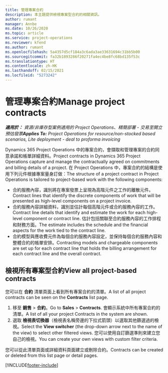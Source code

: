 ```yaml
---
title: 管理專案合約
description: 本主題提供檢視專案型合約的相關資訊。
author: rumant
manager: Annbe
ms.date: 10/26/2020
ms.topic: article
ms.service: project-operations
ms.reviewer: kfend
ms.author: rumant
ms.openlocfilehash: 5a4357d5cf184a3c6ada3ae33631694c31bb5b00
ms.sourcegitcommit: fa32b1893286f20271fa4ec4be8fc68bd135f53c
ms.translationtype: HT
ms.contentlocale: zh-HK
ms.lasthandoff: 02/15/2021
ms.locfileid: "5273242"
---
```

# <a name="manage-project-contracts"></a><span data-ttu-id="ada8d-103">管理專案合約</span><span class="sxs-lookup"><span data-stu-id="ada8d-103">Manage project contracts</span></span>

<span data-ttu-id="ada8d-104">_**適用於：** 資源/非庫存型案例適用的 Project Operations、精簡部署 - 交易至開立預估發票_</span><span class="sxs-lookup"><span data-stu-id="ada8d-104">_**Applies To:** Project Operations for resource/non-stocked based scenarios, Lite deployment - deal to proforma invoicing_</span></span>

<span data-ttu-id="ada8d-105">Dynamics 365 Project Operations 中的專案合約，會擷取和管理專案的合約同意承諾和帳單詳細資料。</span><span class="sxs-lookup"><span data-stu-id="ada8d-105">Project contracts in Dynamics 365 Project Operations capture and manage the contractually agreed on commitments and billing details of a project.</span></span> <span data-ttu-id="ada8d-106">在 Project Operations 中，專案合約的結構是使用下列元件根據專案量身訂做：</span><span class="sxs-lookup"><span data-stu-id="ada8d-106">The structure of a project contract in Project Operations is tailored to project-based work with the following components:</span></span>

- <span data-ttu-id="ada8d-107">合約服務內容，識別將在專案發票上呈現為高階元件之工作的離散元件。</span><span class="sxs-lookup"><span data-stu-id="ada8d-107">Contract lines that identify the discrete components of work that will be presented as high-level components on a project invoice.</span></span>
- <span data-ttu-id="ada8d-108">合約服務內容詳細資料，識別並估計每個高階元件或合約服務內容的工作。</span><span class="sxs-lookup"><span data-stu-id="ada8d-108">Contract line details that identify and estimate the work for each high-level component or contract line.</span></span> <span data-ttu-id="ada8d-109">估計包括關聯至合約服務內容的工作排程和財務方面。</span><span class="sxs-lookup"><span data-stu-id="ada8d-109">The estimate includes the schedule and the financial aspects for the work tied to the contract line.</span></span>
- <span data-ttu-id="ada8d-110">合約模型與應收費元件為每個合約服務內容設定，並保持每個合約服務內容和整體合約的帳單安排。</span><span class="sxs-lookup"><span data-stu-id="ada8d-110">Contracting models and chargeable components are set up for each contract line that holds the billing arrangement for each contract line and the overall contract.</span></span>

## <a name="view-all-project-based-contracts"></a><span data-ttu-id="ada8d-111">檢視所有專案型合約</span><span class="sxs-lookup"><span data-stu-id="ada8d-111">View all project-based contracts</span></span>

<span data-ttu-id="ada8d-112">您可以在 **合約** 清單頁面上看到所有專案合約的清單。</span><span class="sxs-lookup"><span data-stu-id="ada8d-112">A list of all project contracts can be seen on the **Contracts** list page.</span></span> 

1. <span data-ttu-id="ada8d-113">移至 **銷售** > **合約**。</span><span class="sxs-lookup"><span data-stu-id="ada8d-113">Go to **Sales** > **Contracts**.</span></span> <span data-ttu-id="ada8d-114">會顯示系統中所有專案合約的清單。</span><span class="sxs-lookup"><span data-stu-id="ada8d-114">A list of all your project Contracts in the system are shown.</span></span> 
2. <span data-ttu-id="ada8d-115">選取 **檢視表切換器**（檢視表名稱旁邊的下拉式箭頭）以選取其他篩選過的檢視。</span><span class="sxs-lookup"><span data-stu-id="ada8d-115">Select the **View switcher** (the drop-down arrow next to the name of the view) to select other filtered views.</span></span> <span data-ttu-id="ada8d-116">您可以使用自訂篩選準則來建立您自己的檢視。</span><span class="sxs-lookup"><span data-stu-id="ada8d-116">You can create your own views with custom filter criteria.</span></span>

<span data-ttu-id="ada8d-117">您可以從此清單頁面或詳細資料頁面建立或刪除合約。</span><span class="sxs-lookup"><span data-stu-id="ada8d-117">Contracts can be created or deleted from this list page or detail pages.</span></span>


[!INCLUDE[footer-include](../../includes/footer-banner.md)]